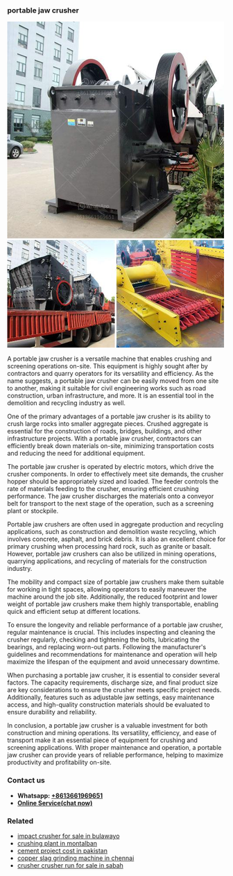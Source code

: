 <h3>portable jaw crusher</h3><img src='1708408428.jpg' alt=''><p>A portable jaw crusher is a versatile machine that enables crushing and screening operations on-site. This equipment is highly sought after by contractors and quarry operators for its versatility and efficiency. As the name suggests, a portable jaw crusher can be easily moved from one site to another, making it suitable for civil engineering works such as road construction, urban infrastructure, and more. It is an essential tool in the demolition and recycling industry as well.</p><p>One of the primary advantages of a portable jaw crusher is its ability to crush large rocks into smaller aggregate pieces. Crushed aggregate is essential for the construction of roads, bridges, buildings, and other infrastructure projects. With a portable jaw crusher, contractors can efficiently break down materials on-site, minimizing transportation costs and reducing the need for additional equipment.</p><p>The portable jaw crusher is operated by electric motors, which drive the crusher components. In order to effectively meet site demands, the crusher hopper should be appropriately sized and loaded. The feeder controls the rate of materials feeding to the crusher, ensuring efficient crushing performance. The jaw crusher discharges the materials onto a conveyor belt for transport to the next stage of the operation, such as a screening plant or stockpile.</p><p>Portable jaw crushers are often used in aggregate production and recycling applications, such as construction and demolition waste recycling, which involves concrete, asphalt, and brick debris. It is also an excellent choice for primary crushing when processing hard rock, such as granite or basalt. However, portable jaw crushers can also be utilized in mining operations, quarrying applications, and recycling of materials for the construction industry.</p><p>The mobility and compact size of portable jaw crushers make them suitable for working in tight spaces, allowing operators to easily maneuver the machine around the job site. Additionally, the reduced footprint and lower weight of portable jaw crushers make them highly transportable, enabling quick and efficient setup at different locations.</p><p>To ensure the longevity and reliable performance of a portable jaw crusher, regular maintenance is crucial. This includes inspecting and cleaning the crusher regularly, checking and tightening the bolts, lubricating the bearings, and replacing worn-out parts. Following the manufacturer's guidelines and recommendations for maintenance and operation will help maximize the lifespan of the equipment and avoid unnecessary downtime.</p><p>When purchasing a portable jaw crusher, it is essential to consider several factors. The capacity requirements, discharge size, and final product size are key considerations to ensure the crusher meets specific project needs. Additionally, features such as adjustable jaw settings, easy maintenance access, and high-quality construction materials should be evaluated to ensure durability and reliability.</p><p>In conclusion, a portable jaw crusher is a valuable investment for both construction and mining operations. Its versatility, efficiency, and ease of transport make it an essential piece of equipment for crushing and screening applications. With proper maintenance and operation, a portable jaw crusher can provide years of reliable performance, helping to maximize productivity and profitability on-site.</p><h3>Contact us</h3><ul><li><strong>Whatsapp:&nbsp;<a href="https://wa.me/8613661969651">+8613661969651</a></strong></li><li><a href="https://swt.shibang-china.com/?git&amp;zhl&amp;portable jaw crusher"><strong>Online Service(chat now)</strong></a></li></ul><h3>Related</h3><ul><li><a href='impact crusher for sale in bulawayo.md'>impact crusher for sale in bulawayo</a></li><li><a href='crushing plant in montalban.md'>crushing plant in montalban</a></li><li><a href='cement project cost in pakistan.md'>cement project cost in pakistan</a></li><li><a href='copper slag grinding machine in chennai.md'>copper slag grinding machine in chennai</a></li><li><a href='crusher crusher run for sale in sabah.md'>crusher crusher run for sale in sabah</a></li></ul>